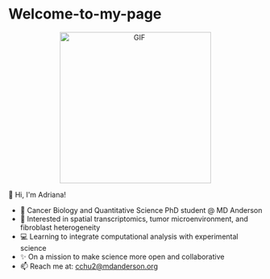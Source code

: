 # Welcome-to-my-page

</div>

<div align='center'>
    <img src="https://media.giphy.com/media/v1.Y2lkPTc5MGI3NjExZ2h1MDdlb2h3a202ZDgxNG9ydHBjM2Rqb3IwbXhtd2FteWM1eGxibCZlcD12MV9zdGlja2Vyc19zZWFyY2gmY3Q9cw/JQycbFEoIBq2bkW4WJ/giphy.gif" alt="GIF" width="300" />
</div>



👋 Hi, I'm Adriana!

- 🔬 Cancer Biology and Quantitative Science PhD student @ MD Anderson
- 🧬 Interested in spatial transcriptomics, tumor microenvironment, and fibroblast heterogeneity
- 💻 Learning to integrate computational analysis with experimental science
- ✨ On a mission to make science more open and collaborative
- 📫 Reach me at: cchu2@mdanderson.org
